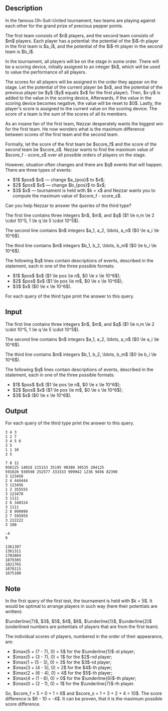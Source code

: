 ## Description

<div><p>In the famous Oh-Suit-United tournament, two teams are playing against each other for the grand prize of precious pepper points.</p><p>The first team consists of $n$ players, and the second team consists of $m$ players. Each player has a potential: the potential of the $i$-th player in the first team is $a_i$, and the potential of the $i$-th player in the second team is $b_i$.</p><p>In the tournament, <span class="tex-font-style-bf">all</span> players will be on the stage in some order. There will be a scoring device, initially assigned to an integer $k$, which will be used to value the performance of all players.</p><p>The scores for all players will be assigned in the order they appear on the stage. Let the potential of the current player be $x$, and the potential of the previous player be $y$ (<span class="tex-font-style-bf">$y$ equals $x$ for the first player</span>). Then, $x-y$ is added to the value in the scoring device, Afterwards, if the value in the scoring device becomes negative, <span class="tex-font-style-bf">the value will be reset to $0$</span>. Lastly, the player's score is assigned to the current value on the scoring device. The score of a team is the sum of the scores of all its members.</p><p>As an insane fan of the first team, Nezzar desperately wants the biggest win for the first team. He now wonders what is the maximum difference between scores of the first team and the second team.</p><p>Formally, let the score of the first team be $score_f$ and the score of the second team be $score_s$. Nezzar wants to find the maximum value of $score_f - score_s$ over all possible orders of players on the stage.</p><p>However, situation often changes and there are $q$ events that will happen. There are three types of events:</p><ul> <li> $1$ $pos$ $x$ — change $a_{pos}$ to $x$; </li><li> $2$ $pos$ $x$ — change $b_{pos}$ to $x$; </li><li> $3$ $x$ — tournament is held with $k = x$ and Nezzar wants you to compute the maximum value of $score_f - score_s$. </li></ul><p>Can you help Nezzar to answer the queries of the third type?</p></div><div class="input-specification"><p>The first line contains three integers $n$, $m$, and $q$ ($1 \le n,m \le 2 \cdot 10^5, 1 \le q \le 5 \cdot 10^5$).</p><p>The second line contains $n$ integers $a_1, a_2, \ldots, a_n$ ($0 \le a_i \le 10^6$).</p><p>The third line contains $m$ integers $b_1, b_2, \ldots, b_m$ ($0 \le b_i \le 10^6$).</p><p>The following $q$ lines contain descriptions of events, described in the statement, each in one of the three possible formats:</p><ul> <li> $1$ $pos$ $x$ ($1 \le pos \le n$, $0 \le x \le 10^6$); </li><li> $2$ $pos$ $x$ ($1 \le pos \le m$, $0 \le x \le 10^6$); </li><li> $3$ $x$ ($0 \le x \le 10^6$). </li></ul></div><div class="output-specification"><p>For each query of the third type print the answer to this query.</p></div>

## Input

<p>The first line contains three integers $n$, $m$, and $q$ ($1 \le n,m \le 2 \cdot 10^5, 1 \le q \le 5 \cdot 10^5$).</p><p>The second line contains $n$ integers $a_1, a_2, \ldots, a_n$ ($0 \le a_i \le 10^6$).</p><p>The third line contains $m$ integers $b_1, b_2, \ldots, b_m$ ($0 \le b_i \le 10^6$).</p><p>The following $q$ lines contain descriptions of events, described in the statement, each in one of the three possible formats:</p><ul> <li> $1$ $pos$ $x$ ($1 \le pos \le n$, $0 \le x \le 10^6$); </li><li> $2$ $pos$ $x$ ($1 \le pos \le m$, $0 \le x \le 10^6$); </li><li> $3$ $x$ ($0 \le x \le 10^6$). </li></ul>

## Output

<p>For each query of the third type print the answer to this query.</p>





```input1
3 4 3
1 2 7
3 4 5 6
3 5
1 1 10
3 5
```




```input2
7 8 12
958125 14018 215153 35195 90380 30535 204125
591020 930598 252577 333333 999942 1236 9456 82390
3 123458
2 4 444444
3 123456
1 2 355555
3 123478
3 1111
2 6 340324
3 1111
2 8 999999
2 7 595959
3 222222
3 100
```




```output1
-4
9
```




```output2
1361307
1361311
1702804
1879305
1821765
1078115
1675180
```



## Note

<p>In the first query of the first test, the tournament is held with $k = 5$. It would be optimal to arrange players in such way (here their potentials are written):</p><p>$\underline{7}$, $3$, $5$, $4$, $6$, $\underline{1}$, $\underline{2}$ (<span class="tex-font-style-underline">underlined</span> numbers are potentials of players that are from the first team). </p><p>The individual scores of players, numbered in the order of their appearance, are:</p><ul> <li> $\max(5 + (7 - 7), 0) = 5$ for the $\underline{1}$-st player; </li><li> $\max(5 + (3 - 7), 0) = 1$ for the $2$-nd player; </li><li> $\max(1 + (5 - 3), 0) = 3$ for the $3$-rd player; </li><li> $\max(3 + (4 - 5), 0) = 2$ for the $4$-th player; </li><li> $\max(2 + (6 - 4), 0) = 4$ for the $5$-th player; </li><li> $\max(4 + (1 - 6), 0) = 0$ for the $\underline{6}$-th player; </li><li> $\max(0 + (2 - 1), 0) = 1$ for the $\underline{7}$-th player. </li></ul> <p>So, $score_f = 5 + 0 + 1 = 6$ and $score_s = 1 + 3 + 2 + 4 = 10$. The score difference is $6 - 10 = -4$. It can be proven, that it is the maximum possible score difference.</p>
